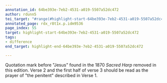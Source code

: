 ```yaml
---
annotation_id: 64be393e-7eb2-4531-a019-5507a52dc472
author: rdunn5
tei_target: "#range(#highlight-start-64be393e-7eb2-4531-a019-5507a52dc472, #highlight-end-64be393e-7eb2-4531-a019-5507a52dc472)"
annotated_page: rdx_r8t1x.p.idm9536
page_index: 55
target: highlight-start-64be393e-7eb2-4531-a019-5507a52dc472
tags:
- difference
end_target: highlight-end-64be393e-7eb2-4531-a019-5507a52dc472

---
```

Quotation mark before "Jesus" found in the 1870 *Sacred Harp* removed in this edition.  Verse 2 and the first half of verse 3 should be read as the prayer of "the penitent" described in Verse 1.